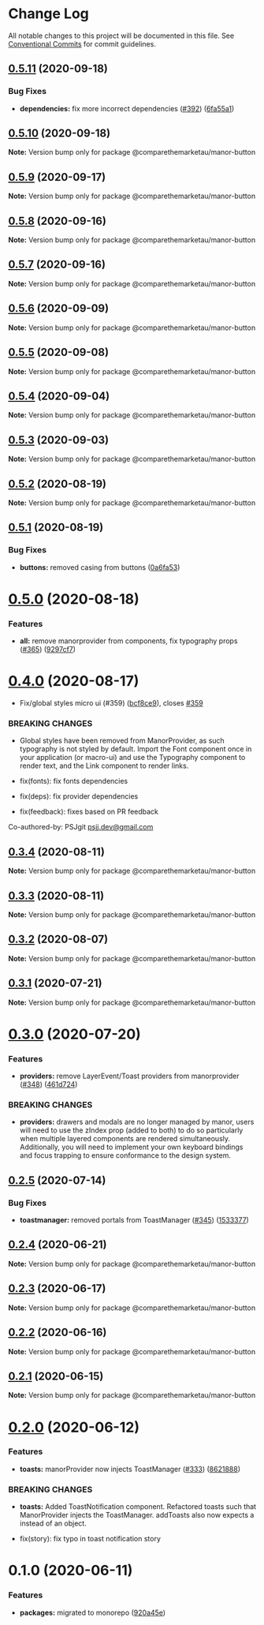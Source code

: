 # Change Log

All notable changes to this project will be documented in this file.
See [Conventional Commits](https://conventionalcommits.org) for commit guidelines.

## [0.5.11](https://github.com/comparethemarketau/manor-react/compare/@comparethemarketau/manor-button@0.5.10...@comparethemarketau/manor-button@0.5.11) (2020-09-18)


### Bug Fixes

* **dependencies:** fix more incorrect dependencies ([#392](https://github.com/comparethemarketau/manor-react/issues/392)) ([6fa55a1](https://github.com/comparethemarketau/manor-react/commit/6fa55a11ba89125ccfe61385d9776e4185bff6f3))





## [0.5.10](https://github.com/comparethemarketau/manor-react/compare/@comparethemarketau/manor-button@0.5.9...@comparethemarketau/manor-button@0.5.10) (2020-09-18)

**Note:** Version bump only for package @comparethemarketau/manor-button





## [0.5.9](https://github.com/comparethemarketau/manor-react/compare/@comparethemarketau/manor-button@0.5.8...@comparethemarketau/manor-button@0.5.9) (2020-09-17)

**Note:** Version bump only for package @comparethemarketau/manor-button





## [0.5.8](https://github.com/comparethemarketau/manor-react/compare/@comparethemarketau/manor-button@0.5.7...@comparethemarketau/manor-button@0.5.8) (2020-09-16)

**Note:** Version bump only for package @comparethemarketau/manor-button





## [0.5.7](https://github.com/comparethemarketau/manor-react/compare/@comparethemarketau/manor-button@0.5.6...@comparethemarketau/manor-button@0.5.7) (2020-09-16)

**Note:** Version bump only for package @comparethemarketau/manor-button





## [0.5.6](https://github.com/comparethemarketau/manor-react/compare/@comparethemarketau/manor-button@0.5.5...@comparethemarketau/manor-button@0.5.6) (2020-09-09)

**Note:** Version bump only for package @comparethemarketau/manor-button





## [0.5.5](https://github.com/comparethemarketau/manor-react/compare/@comparethemarketau/manor-button@0.5.4...@comparethemarketau/manor-button@0.5.5) (2020-09-08)

**Note:** Version bump only for package @comparethemarketau/manor-button





## [0.5.4](https://github.com/comparethemarketau/manor-react/compare/@comparethemarketau/manor-button@0.5.3...@comparethemarketau/manor-button@0.5.4) (2020-09-04)

**Note:** Version bump only for package @comparethemarketau/manor-button





## [0.5.3](https://github.com/comparethemarketau/manor-react/compare/@comparethemarketau/manor-button@0.5.2...@comparethemarketau/manor-button@0.5.3) (2020-09-03)

**Note:** Version bump only for package @comparethemarketau/manor-button





## [0.5.2](https://github.com/comparethemarketau/manor-react/compare/@comparethemarketau/manor-button@0.5.0...@comparethemarketau/manor-button@0.5.2) (2020-08-19)

**Note:** Version bump only for package @comparethemarketau/manor-button





## [0.5.1](https://github.com/comparethemarketau/manor-react/compare/@comparethemarketau/manor-button@0.5.0...@comparethemarketau/manor-button@0.5.1) (2020-08-19)


### Bug Fixes

* **buttons:** removed casing from buttons ([0a6fa53](https://github.com/comparethemarketau/manor-react/commit/0a6fa5325f0d69df7a540f00be0648f4b3b7aaed))





# [0.5.0](https://github.com/comparethemarketau/manor-react/compare/@comparethemarketau/manor-button@0.4.0...@comparethemarketau/manor-button@0.5.0) (2020-08-18)


### Features

* **all:** remove manorprovider from components, fix typography props ([#365](https://github.com/comparethemarketau/manor-react/issues/365)) ([9297cf7](https://github.com/comparethemarketau/manor-react/commit/9297cf72e8a7fe8762ec0dadf07d026aa88cbb44))





# [0.4.0](https://github.com/comparethemarketau/manor-react/compare/@comparethemarketau/manor-button@0.3.4...@comparethemarketau/manor-button@0.4.0) (2020-08-17)


* Fix/global styles micro ui (#359) ([bcf8ce9](https://github.com/comparethemarketau/manor-react/commit/bcf8ce92ba170a51113a4022728da22f47a6a768)), closes [#359](https://github.com/comparethemarketau/manor-react/issues/359)


### BREAKING CHANGES

* Global styles have been removed from ManorProvider, as such typography is not
styled by default. Import the Font component once in your application (or macro-ui) and use the
Typography component to render text, and the Link component to render links.

* fix(fonts): fix fonts dependencies

* fix(deps): fix provider dependencies

* fix(feedback): fixes based on PR feedback

Co-authored-by: PSJgit <psjj.dev@gmail.com>





## [0.3.4](https://github.com/comparethemarketau/manor-react/compare/@comparethemarketau/manor-button@0.3.3...@comparethemarketau/manor-button@0.3.4) (2020-08-11)

**Note:** Version bump only for package @comparethemarketau/manor-button





## [0.3.3](https://github.com/comparethemarketau/manor-react/compare/@comparethemarketau/manor-button@0.3.2...@comparethemarketau/manor-button@0.3.3) (2020-08-11)

**Note:** Version bump only for package @comparethemarketau/manor-button





## [0.3.2](https://github.com/comparethemarketau/manor-react/compare/@comparethemarketau/manor-button@0.3.1...@comparethemarketau/manor-button@0.3.2) (2020-08-07)

**Note:** Version bump only for package @comparethemarketau/manor-button





## [0.3.1](https://github.com/comparethemarketau/manor-react/compare/@comparethemarketau/manor-button@0.3.0...@comparethemarketau/manor-button@0.3.1) (2020-07-21)

**Note:** Version bump only for package @comparethemarketau/manor-button





# [0.3.0](https://github.com/comparethemarketau/manor-react/compare/@comparethemarketau/manor-button@0.2.5...@comparethemarketau/manor-button@0.3.0) (2020-07-20)


### Features

* **providers:** remove LayerEvent/Toast providers from manorprovider ([#348](https://github.com/comparethemarketau/manor-react/issues/348)) ([461d724](https://github.com/comparethemarketau/manor-react/commit/461d72498fca1aca9de0056a27d1a3d17a89ea77))


### BREAKING CHANGES

* **providers:** drawers and modals are no longer managed by manor, users will need to use the
zIndex prop (added to both) to do so particularly when multiple layered components are rendered
simultaneously. Additionally, you will need to implement your own keyboard bindings and focus
trapping to ensure conformance to the design system.





## [0.2.5](https://github.com/comparethemarketau/manor-react/compare/@comparethemarketau/manor-button@0.2.4...@comparethemarketau/manor-button@0.2.5) (2020-07-14)


### Bug Fixes

* **toastmanager:** removed portals from ToastManager ([#345](https://github.com/comparethemarketau/manor-react/issues/345)) ([1533377](https://github.com/comparethemarketau/manor-react/commit/1533377910e9cbac266abe24fae1ee42eba4c52f))





## [0.2.4](https://github.com/comparethemarketau/manor-react/compare/@comparethemarketau/manor-button@0.2.3...@comparethemarketau/manor-button@0.2.4) (2020-06-21)

**Note:** Version bump only for package @comparethemarketau/manor-button





## [0.2.3](https://github.com/comparethemarketau/manor-react/compare/@comparethemarketau/manor-button@0.2.2...@comparethemarketau/manor-button@0.2.3) (2020-06-17)

**Note:** Version bump only for package @comparethemarketau/manor-button





## [0.2.2](https://github.com/comparethemarketau/manor-react/compare/@comparethemarketau/manor-button@0.2.1...@comparethemarketau/manor-button@0.2.2) (2020-06-16)

**Note:** Version bump only for package @comparethemarketau/manor-button





## [0.2.1](https://github.com/comparethemarketau/manor-react/compare/@comparethemarketau/manor-button@0.2.0...@comparethemarketau/manor-button@0.2.1) (2020-06-15)

**Note:** Version bump only for package @comparethemarketau/manor-button





# [0.2.0](https://github.com/comparethemarketau/manor-react/compare/@comparethemarketau/manor-button@0.1.0...@comparethemarketau/manor-button@0.2.0) (2020-06-12)


### Features

* **toasts:** manorProvider now injects ToastManager ([#333](https://github.com/comparethemarketau/manor-react/issues/333)) ([8621888](https://github.com/comparethemarketau/manor-react/commit/862188867bbc8258b29fa162f46e5ad5b108f778))


### BREAKING CHANGES

* **toasts:** Added ToastNotification component. Refactored toasts such that ManorProvider
injects the ToastManager. addToasts also now expects a <ToastNotification> instead of an object.

* fix(story): fix typo in toast notification story





# 0.1.0 (2020-06-11)


### Features

* **packages:** migrated to monorepo ([920a45e](https://github.com/comparethemarketau/manor-react/commit/920a45ec4b40a19de32f39f29693cbe1b1f314ae))
